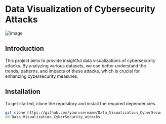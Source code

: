 # Data Visualization of Cybersecurity Attacks

![image](https://github.com/LavanyaPobbathi/Data-Visualization-on-Cybersecurity/assets/136672517/75830267-daee-415b-8e4c-3e8bfd0f6209)

## Introduction
This project aims to provide insightful data visualizations of cybersecurity attacks. By analyzing various datasets, we can better understand the trends, patterns, and impacts of these attacks, which is crucial for enhancing cybersecurity measures.

## Installation
To get started, clone the repository and install the required dependencies.

```bash
git clone https://github.com/yourusername/Data_Visualization_CyberSecurity_attacks.git
cd Data_Visualization_CyberSecurity_attacks


